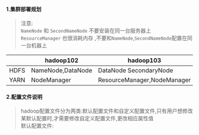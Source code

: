 #### 1.集群部署规划

> 注意:  
> `NameNode` 和 `SecondNameNode` 不要安装在同一台服务器上  
> `ResourceManager` 也很消耗内存 ,不要和`NameNode`,`SecondNameNode`配置在同一台机器上

|      | hadoop102         | hadoop103                   | hadoop104   |     |
| ---- | ----------------- | --------------------------- | ----------- | --- |
| HDFS | NameNode,DataNode | DataNode SecondaryNode      |             |     |
| YARN | NodeManager       | ResourceManager,NodeManager | NodeManager |     |

#### 2.配置文件说明  
> hadoop配置文件分为两类:默认配置文件和自定义配置文件,只有用户想修改某默认配置时,才需要修改自定义配置文件,更改相应属性值  
> 默认配置文件:  
